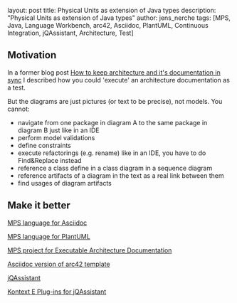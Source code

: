 layout: post
title: Physical Units as extension of Java types
description: "Physical Units as extension of Java types"
author: jens_nerche
tags: [MPS, Java, Language Workbench, arc42, Asciidoc, PlantUML, Continuous Integration, jQAssistant, Architecture, Test]


## Motivation
In a former blog post
[How to keep architecture and it's documentation in sync](http://techblog.kontext-e.de/keeping-architecture-and-doc-in-sync/)
I described how you could 'execute' an architecture documentation as a test.

But the diagrams are just pictures (or text to be precise), not models. You cannot:
* navigate from one package in diagram A to the same package in diagram B just like in an IDE
* perform model validations
* define constraints
* execute refactorings (e.g. rename) like in an IDE, you have to do Find&Replace instead
* reference a class define in a class diagram in a sequence diagram
* reference artifacts of a diagram in the text as a real link between them
* find usages of diagram artifacts

## Make it better

[MPS language for Asciidoc](https://github.com/kontext-e/mps-asciidoc)

[MPS language for PlantUML](https://github.com/kontext-e/mps-plantuml)

[MPS project for Executable Architecture Documentation](https://github.com/kontext-e/mps-ead)

[Asciidoc version of arc42 template](https://github.com/arc42/arc42-template)

[jQAssistant](http://jqassistant.org)

[Kontext E Plug-ins for jQAssistant](https://github.com/kontext-e/jqassistant-plugins)
